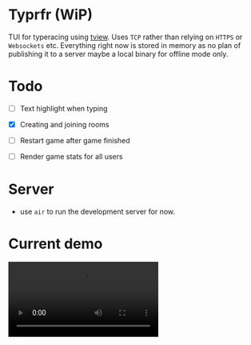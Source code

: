 # Typrfr (WiP)

TUI for typeracing using [tview](https://github.com/rivo/tview). Uses `TCP` rather than relying on `HTTPS` or `Websockets` etc. Everything right now is stored in memory as no plan of publishing it to a server maybe a local binary for offline mode only.

# Todo
- [ ] Text highlight when typing
- [x] Creating and joining rooms
- [ ] Restart game after game finished
- [ ] Render game stats for all users


# Server 

- use `air` to run the development server for now.


# Current demo
![](demo.mp4)
